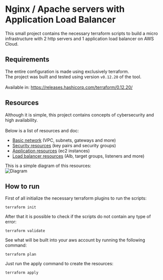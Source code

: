 # Nginx / Apache servers with Application Load Balancer

This small project contains the necessary terraform scripts to build a micro infrastructure with 2 http servers and 1 application load balancer on AWS Cloud.

## Requirements

The entire configuration is made using exclusively terraform.<br/>
The project was built and tested using version `v0.12.20` of the tool.<br/><br/>
Available in: https://releases.hashicorp.com/terraform/0.12.20/

## Resources

Although it is simple, this project contains concepts of cybersecurity and high availability.<br/><br/>
Below is a list of resources and doc:

* [Basic network](http://127.0.0.1:1234) (VPC, subnets, gateways and more)
* [Security resources](http://127.0.0.1:1234) (key pairs and security groups)
* [Application resources](http://127.0.0.1:1234) (ec2 instances)
* [Load balancer resources](http://127.0.0.1:1234) (Alb, target groups, listeners and more)

This is a simple diagram of this resources:<br/>
![Diagram](http://url/to/img.png)


## How to run
First of all initialize the necessary terraform plugins to run the scripts:
```
terraform init
```

After that it is possible to check if the scripts do not contain any type of error:
```
terraform validate
```

See what will be built into your aws account by running the following command:
```
terraform plan
```

Just run the apply command to create the resources:
```
terraform apply
```